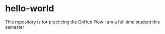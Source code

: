 # hello-world
This repository is for practicing the GitHub Flow
I am a full time student this semester
